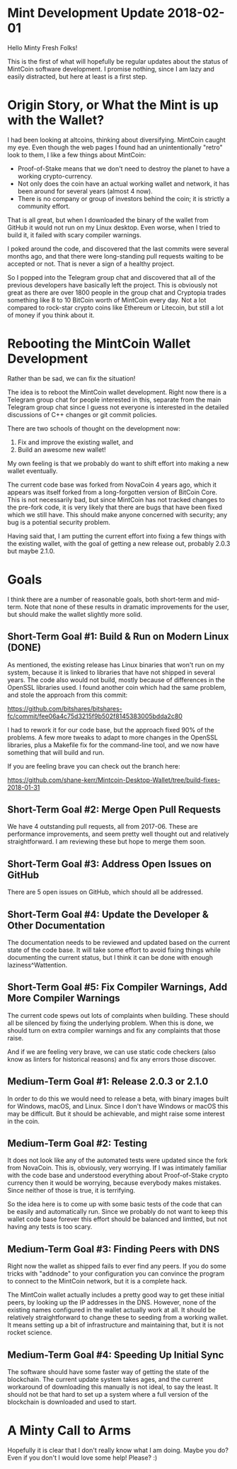 # Mint Development Update 2018-02-01

Hello Minty Fresh Folks!

This is the first of what will hopefully be regular updates about the
status of MintCoin software development. I promise nothing, since I am
lazy and easily distracted, but here at least is a first step.

# Origin Story, or What the Mint is up with the Wallet?

I had been looking at altcoins, thinking about diversifying. MintCoin
caught my eye. Even though the web pages I found had an
unintentionally "retro" look to them, I like a few things about
MintCoin:

* Proof-of-Stake means that we don't need to destroy the planet to
  have a working crypto-currency.
* Not only does the coin have an actual working wallet and network, it
  has been around for several years (almost 4 now).
* There is no company or group of investors behind the coin; it is
  strictly a community effort.

That is all great, but when I downloaded the binary of the  wallet
from GitHub it would not run on my Linux desktop. Even worse, when I
tried to build it, it failed with scary compiler warnings.

I poked around the code, and discovered that the last commits were
several months ago, and that there were long-standing pull requests
waiting to be accepted or not. That is never a sign of a healthy
project.

So I popped into the Telegram group chat and discovered that all of
the previous developers have basically left the project. This is
obviously not great as there are over 1800 people in the group chat
and Cryptopia trades something like 8 to 10 BitCoin worth of MintCoin
every day. Not a lot compared to rock-star crypto coins like Ethereum
or Litecoin, but still a lot of money if you think about it.

# Rebooting the MintCoin Wallet Development

Rather than be sad, we can fix the situation!

The idea is to reboot the MintCoin wallet development. Right now there
is a Telegram group chat for people interested in this, separate from
the main Telegram group chat since I guess not everyone is interested
in the detailed discussions of C++ changes or git commit policies.

There are two schools of thought on the development now:

1. Fix and improve the existing wallet, and
2. Build an awesome new wallet!

My own feeling is that we probably do want to shift effort into making
a new wallet eventually.

The current code base was forked from NovaCoin 4 years ago, which it
appears was itself forked from a long-forgotten version of BitCoin
Core. This is not necessarily bad, but since MintCoin has not tracked
changes to the pre-fork code, it is very likely that there are bugs
that have been fixed which we still have. This should make anyone
concerned with security; any bug is a potential security problem.

Having said that, I am putting the current effort into fixing a few
things with the existing wallet, with the goal of getting a new
release out, probably 2.0.3 but maybe 2.1.0.

# Goals

I think there are a number of reasonable goals, both short-term and
mid-term. Note that none of these results in dramatic improvements for
the user, but should make the wallet slightly more solid.

## Short-Term Goal #1: Build & Run on Modern Linux (DONE)

As mentioned, the existing release has Linux binaries that won't run
on my system, because it is linked to libraries that have not shipped
in several years. The code also would not build, mostly because of
differences in the OpenSSL libraries used. I found another coin which
had the same problem, and stole the approach from this commit:

https://github.com/bitshares/bitshares-fc/commit/fee06a4c75d3215f9b502f8145383005bdda2c80

I had to rework it for our code base, but the approach fixed 90% of 
the problems. A few more tweaks to adapt to more changes in the
OpenSSL libraries, plus a Makefile fix for the command-line tool, and
we now have something that will build and run.

If you are feeling brave you can check out the branch here:

https://github.com/shane-kerr/Mintcoin-Desktop-Wallet/tree/build-fixes-2018-01-31

## Short-Term Goal #2: Merge Open Pull Requests

We have 4 outstanding pull requests, all from 2017-06. These are
performance improvements, and seem pretty well thought out and
relatively straightforward. I am reviewing these but hope to merge
them soon.

## Short-Term Goal #3: Address Open Issues on GitHub

There are 5 open issues on GitHub, which should all be addressed.

## Short-Term Goal #4: Update the Developer & Other Documentation

The documentation needs to be reviewed and updated based on the
current state of the code base. It will take some effort to avoid
fixing things while documenting the current status, but I think it can
be done with enough laziness^Wattention.

## Short-Term Goal #5: Fix Compiler Warnings, Add More Compiler Warnings

The current code spews out lots of complaints when building. These
should all be silenced by fixing the underlying problem. When this is
done, we should turn on extra compiler warnings and fix any complaints
that those raise.

And if we are feeling very brave, we can use static code checkers
(also know as linters for historical reasons) and fix any errors those
discover.

## Medium-Term Goal #1: Release 2.0.3 or 2.1.0

In order to do this we would need to release a beta, with binary
images built for Windows, macOS, and Linux. Since I don't have Windows
or macOS this may be difficult. But it should be achievable, and might
raise some interest in the coin.

## Medium-Term Goal #2: Testing

It does not look like any of the automated tests were updated since
the fork from NovaCoin. This is, obviously, very worrying. If I was
intimately familiar with the code base and understood everything about
Proof-of-Stake crypto currency then it would be worrying, because
everybody makes mistakes. Since neither of those is true, it is
terrifying.

So the idea here is to come up with some basic tests of the code that
can be easily and automatically run. Since we probably do not want to
keep this wallet code base forever this effort should be balanced and
limtted, but not having any tests is too scary.

## Medium-Term Goal #3: Finding Peers with DNS

Right now the wallet as shipped fails to ever find any peers. If you
do some tricks with "addnode" to your configuration you can convince
the program to connect to the MintCoin network, but it is a complete
hack.

The MintCoin wallet actually includes a pretty good way to get these
initial peers, by looking up the IP addresses in the DNS. However,
none of the existing names configured in the wallet actually work at
all. It should be relatively straightforward to change these to
seeding from a working wallet. It means setting up a bit of
infrastructure and maintaining that, but it is not rocket science.

## Medium-Term Goal #4: Speeding Up Initial Sync

The software should have some faster way of getting the state of the
blockchain. The current update system takes ages, and the current
workaround of downloading this manually is not ideal, to say the
least. It should not be that hard to set up a system where a full
version of the blockchain is downloaded and used to start.

# A Minty Call to Arms

Hopefully it is clear that I don't really know what I am doing. Maybe
you do? Even if you don't I would love some help! Please? :)
